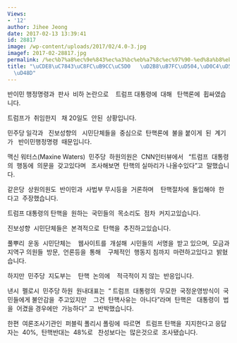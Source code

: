 ```yaml
---
Views:
- '12'
author: Jihee Jeong
date: 2017-02-13 13:39:41
id: 28817
image: /wp-content/uploads/2017/02/4.0-3.jpg
imagef: 2017-02-28817.jpg
permalink: /%ec%b7%a8%ec%9e%843%ec%a3%bc%eb%a7%8c%ec%97%90-%ed%8a%b8%eb%9f%bc%ed%94%84%ed%83%84%ed%95%b5%eb%a1%a0-%ec%97%ad%ed%92%8d/
title: "\uCDE8\uC7843\uC8FC\uB9CC\uC5D0   \uD2B8\uB7FC\uD504,\uD0C4\uD575\uB860  \uC5ED\
  \uD48D"
---
```


반이민 행정명령과  판사  비하 논란으로    트럼프 대통령에  대해   탄핵론에  휩싸였습니다.

트럼프가  취임한지   채 20일도  안된  상황입니다.

민주당 일각과   진보성향의   시민단체들을  중심으로  탄핵론에  불을 붙이게  된  계기가   반이민행정명령  때문입니다.

맥신 워터스(Maxine Waters)  민주당  하원의원은  CNN인터뷰에서   “트럼프  대통령의  행동에  의문을  갖고있다며   조사해보면  탄핵의 실마리가 나올수있다”고  말했습니다.

같은당  상원의원도  반이민과  사법부 무시등을  거론하며    탄핵절차에  돌입해야  한다고  주장했습니다.

트럼프 대통령의 탄핵을  원하는  국민들의  목소리도  점차  커지고있습니다.

진보성향  시민단체들은  본격적으로  탄핵을  추진하고있습니다.

풀뿌리  운동  시민단체는    웹사이트를  개설해  시민들의  서명을  받고 있으며,  모금과 지역구 의원들  방문,  언론등을  통해    구체적인  행동지 침까지  마련하고있다고  밝혔습니다.

하지만  민주당  지도부는    탄핵  논의에    적극적이 지 않는  반응입니다.

낸시  펠로시  민주당 하원  원내대표는  “ 트럼프  대통령의  무모한  국정운영방식이  국민들에게 불안감을  주고있지만    그건  탄핵사유는  아니다”라며  탄핵은   대통령이  법을  어겼을 경우에만  가능하다” 고  반박했습니다.

한편  여론조사기관인  퍼블릭 폴리시 폴링에  따르면   트럼프 탄핵을  지지한다고 응답자는  40%,  탄핵반대는  48%로   찬성보다는  많은것으로  조사됐습니다.